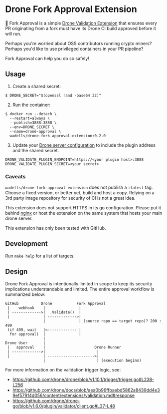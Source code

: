 # Drone Fork Approval Extension

:electric_plug: Fork Approval is a simple [Drone Validation Extension](https://docs.drone.io/extensions/validation/)
that ensures every PR originating from a fork must have its Drone CI build
approved before it will run.

Perhaps you're worried about OSS contributors running crypto miners?
Perhaps you'd like to use privileged containers in your PR pipeline?

Fork Approval can help you do so safely!

## Usage

1. Create a shared secret:

```console
$ DRONE_SECRET="$(openssl rand -base64 32)"
```

2. Run the container:

```console
$ docker run --detach \
  --restart=always \
  --publish=3888:3888 \
  --env=DRONE_SECRET \
  --name=drone-approval \
  wadells/drone-fork-approval-extension:0.2.0
```


3. Update your [Drone server configuration](https://docs.drone.io/extensions/validation/)
to include the plugin address and the shared secret.

```text
DRONE_VALIDATE_PLUGIN_ENDPOINT=https://<your plugin host>:3888
DRONE_VALIDATE_PLUGIN_SECRET=<your secret>
```

### Caveats
`wadells/drone-fork-approval-extension` does not publish a `:latest` tag.
Choose a fixed version, or better yet, build and host a copy.  Relying
on a 3rd party image repository for security of CI is not a great idea.

This extension does not support HTTPS in its go configuration. Please
put it behind [nginx](https://nginx.org/en/) or host the extension
on the same system that hosts your main drone server.

This extension has only been tested with GitHub.

## Development

Run `make help` for a list of targets.

## Design

Drone Fork Approval is intentionally limited in scope to keep its
security implications understandable and limited. The entire approval
workflow is summarized below:

```text
GitHub          Drone           Fork Approval
 |    webhook    |               |
 | ------------->|  .Validate()  |
 |               | ------------->|
                 |               | (source repo == target repo)? 200 : 499
 (if 499, wait   |<------------- |
  for approval)  |               |
                 |
Drone User       |
 |   approval    |                      Drone Runner
 | ------------->|                       |
 |               | --------------------->|
                 |                       | (execution begins)
```

For more information on the validation trigger logic, see:
 * https://github.com/drone/drone/blob/v1.10.1/trigger/trigger.go#L238-L256
 * https://github.com/drone/docs/blob/aea0b96ffbaebd5862a8439dd4e39ef57914d056/content/extensions/validation.md#response
 * https://github.com/drone/drone-go/blob/v1.6.0/plugin/validator/client.go#L37-L48
